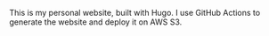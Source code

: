 This is my personal website, built with Hugo. I use GitHub Actions to generate the website and deploy it on AWS S3.
